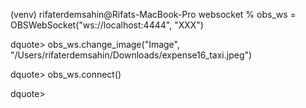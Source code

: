 (venv) rifaterdemsahin@Rifats-MacBook-Pro websocket % obs_ws = OBSWebSocket("ws://localhost:4444", "XXX")

dquote> obs_ws.change_image("Image", "/Users/rifaterdemsahin/Downloads/expense16_taxi.jpeg")

dquote> obs_ws.connect()

dquote> 
